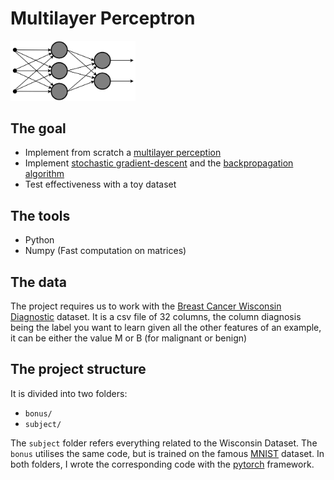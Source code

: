 # Multilayer Perceptron
<img src="NN.png" alt="Neural network image" width="200"/>

## The goal
- Implement from scratch a [multilayer perception](https://www.wikiwand.com/en/Multilayer_perceptron)
- Implement [stochastic gradient-descent](https://www.wikiwand.com/en/Stochastic_gradient_descent) and the 
[backpropagation algorithm](https://www.wikiwand.com/en/Backpropagation)
- Test effectiveness with a toy dataset

## The tools
- Python
- Numpy (Fast computation on matrices)

## The data
The project requires us to work with the [Breast Cancer Wisconsin Diagnostic](https://archive.ics.uci.edu/ml/datasets/Breast+Cancer+Wisconsin+%28Diagnostic%29) dataset.
It is a csv file of 32 columns, the column diagnosis being the label you want to learn given all the other features of an example,
it can be either the value M or B (for malignant or benign)

## The project structure
It is divided into two folders:
- `bonus/`
- `subject/`

The `subject` folder refers everything related to the Wisconsin Dataset.
The `bonus` utilises the same code, but is trained on the famous [MNIST](http://yann.lecun.com/exdb/mnist/) dataset.
In both folders, I wrote the corresponding code with the [pytorch](https://pytorch.org/) framework. 